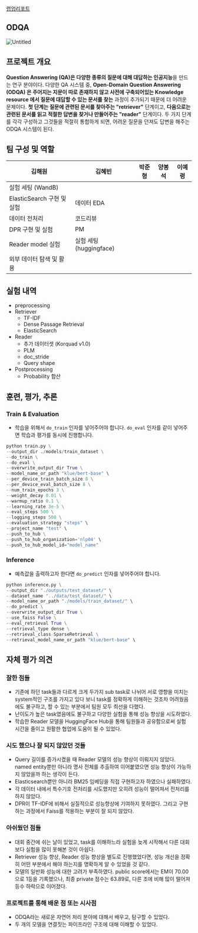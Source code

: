 [랩업리포트](https://www.notion.so/NLP04-ODQA-Wrap-up-Report-Public-06cff06e99c0431393ada242757420eb)

## ODQA

![Untitled](https://s3-us-west-2.amazonaws.com/secure.notion-static.com/fa1fb359-de95-4dac-b5a2-41c955beb82a/Untitled.png)

## 프로젝트 개요

**Question Answering (QA)은 다양한 종류의 질문에 대해 대답하는 인공지능**을 만드는 연구 분야이다. 다양한 QA 시스템 중, **Open-Domain Question Answering (ODQA) 은 주어지는 지문이 따로 존재하지 않고 사전에 구축되어있는 Knowledge resource 에서 질문에 대답할 수 있는 문서를 찾는** 과정이 추가되기 때문에 더 어려운 문제이다. **첫 단계는 질문에 관련된 문서를 찾아주는 "retriever"** 단계이고, **다음으로는 관련된 문서를 읽고 적절한 답변을 찾거나 만들어주는 "reader"** 단계이다. 두 가지 단계를 각각 구성하고 그것들을 적절히 통합하게 되면, 어려운 질문을 던져도 답변을 해주는 ODQA 시스템이 된다.

## 팀 구성 및 역할

| 김해원 | 김혜빈 | 박준형 | 양봉석 | 이예령 |
| --- | --- | --- | --- | --- |
| 실험 세팅 (WandB)
ElasticSearch 구현 및 실험 | 데이터 EDA
데이터 전처리 | 코드리뷰
DPR 구현 및 실험 | PM
Reader model 실험 | 실험 세팅 (huggingface)
외부 데이터 탐색 및 활용 |

## 실험 내역

- preprocessing
- Retriever
    - TF-IDF
    - Dense Passage Retrieval
    - ElasticSearch
- Reader
    - 추가 데이터셋 (Korquad v1.0)
    - PLM
    - doc_stride
    - Query shape
- Postprocessing
    - Probability 합산

## 훈련, 평가, 추론

### Train & Evaluation

- 학습을 위해서 `do_train` 인자를 넣어주어야 합니다. `do_eval` 인자를 같이 넣어주면 학습과 평가를 동시에 진행합니다.

```python
python train.py \
--output_dir ./models/train_dataset \
--do_train \
--do_eval \
--overwrite_output_dir True \
--model_name_or_path "klue/bert-base" \
--per_device_train_batch_size 8 \
--per_device_eval_batch_size 8 \
--num_train_epochs 3 \
--weight_decay 0.01 \
--warmup_ratio 0.1 \
--learning_rate 3e-5 \
--eval_steps 500 \
--logging_steps 500 \
--evaluation_strategy "steps" \
--project_name "test" \
--push_to_hub \
--push_to_hub_organization='nlp04' \
--push_to_hub_model_id="model_name"
```

### Inference

- 예측값을 출력하고자 한다면 `do_predict` 인자를 넣어주어야 합니다.

```python
python inference.py \
--output_dir "./outputs/test_dataset/" \
--dataset_name "../data/test_dataset/" \
--model_name_or_path "./models/train_dataset/" \
--do_predict \
--overwrite_output_dir True \
--use_faiss False \
--eval_retrieval True \
--retrieval_type dense \
--retrieval_class SparseRetrieval \
--retrieval_model_name_or_path "klue/bert-base" \
```

## 자체 평가 의견

### 잘한 점들

- 기존에 하던 task들과 다르게 크게 두가지 sub task로 나뉘어 서로 영향을 미치는 system적인 구조를 가지고 있다 보니 task를 정확하게 이해하는 것조차 어려웠음에도 불구하고, 할 수 있는 부분에서 팀원 모두 최선을 다했다.
- 난이도가 높은 task였음에도 불구하고 다양한 실험을 통해 성능 향상을 시도하였다.
- 학습한 Reader 모델을 HuggingFace Hub을 통해 팀원들과 공유함으로써 실험 시간을 줄이고 원활한 협업에 도움이 될 수 있었다.

### 시도 했으나 잘 되지 않았던 것들

- Query 길이를 증가시켰을 때 Reader 모델의 성능 향상이 이뤄지지 않았다. named entity뿐만 아니라 명사 전체를 추출하여 이어붙였으면 성능 향상이 가능하지 않았을까 하는 생각이 든다.
- Elasticsearch뿐만 아니라 BM25 임베딩을 직접 구현하고자 하였으나 실패하였다.
- 각 데이터 내에서 특수기호 전처리를 시도했지만 오히려 성능이 떨어져서 전처리를 하지 않았다.
- DPR이 TF-IDF에 비해서 실질적으로 성능향상에 기여하지 못하였다. 그리고 구현하는 과정에서 Faiss를 적용하는 부분이 잘 되지 않았다.

### 아쉬웠던 점들

- 대회 중간에 쉬는 날이 있었고, task를 이해하느라 실험을 늦게 시작해서 다른 대회보다 실험을 많이 못해본 것이 아쉽다.
- Retriever 성능 향상, Reader 성능 향상을 별도로 진행했었다면, 성능 개선을 정확히 어떤 부분에서 해야 하는지를 명확하게 알 수 있었을 것 같다.
- 모델의 일반화 성능에 대한 고려가 부족하였다. public score에서는 EM이 70.00으로 1등을 기록했으나, 최종 private 점수는 63.89로, 다른 조에 비해 많이 떨어져 등수 하락으로 이어졌다.

### 프로젝트를 통해 배운 점 또는 시사점

- ODQA라는 새로운 자연어 처리 분야에 대해서 배우고, 탐구할 수 있었다.
- 두 개의 모델을 연결짓는 파이프라인 구조에 대해 이해할 수 있었다.
